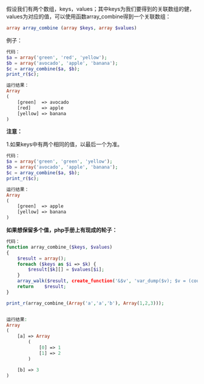 假设我们有两个数组，keys，values；其中keys为我们要得到的关联数组的健，values为对应的值，可以使用函数array\_combine得到一个关联数组：

```php
array array_combine (array $keys, array $values)
```

例子：

```php
代码：
$a = array('green', 'red', 'yellow');
$b = array('avocado', 'apple', 'banana');
$c = array_combine($a, $b);
print_r($c);

运行结果：
Array
(
    [green]  => avocado
    [red]    => apple
    [yellow] => banana
)
```

**注意：**

1.如果keys中有两个相同的值，以最后一个为准。

```php
代码：
$a = array('green', 'green', 'yellow');
$b = array('avocado', 'apple', 'banana');
$c = array_combine($a, $b);
print_r($c);

运行结果：
Array
(
    [green]  => apple
    [yellow] => banana
)
```

**如果想保留多个值，php手册上有现成的轮子：**

```php
代码：
function array_combine_($keys, $values)
{
    $result = array();
    foreach ($keys as $i => $k) {
        $result[$k][] = $values[$i];
    }
    array_walk($result, create_function('&$v', 'var_dump($v); $v = (count($v) == 1)? array_pop($v): $v;'));
    return    $result;
}

print_r(array_combine_(Array('a','a','b'), Array(1,2,3)));


运行结果:
Array
(
    [a] => Array
        (
            [0] => 1
            [1] => 2
        )

    [b] => 3
)
```




